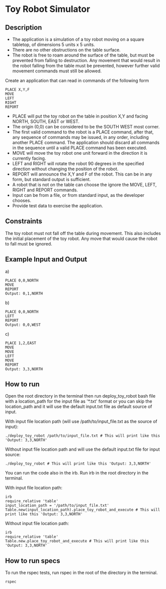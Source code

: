 # Toy Robot Simulator

## Description
- The application is a simulation of a toy robot moving on a square tabletop, of dimensions 5 units x 5 units.
- There are no other obstructions on the table surface.
- The robot is free to roam around the surface of the table, but must be prevented from falling to destruction. Any movement
that would result in the robot falling from the table must be prevented, however further valid movement commands must still
be allowed.

Create an application that can read in commands of the following form

    PLACE X,Y,F
    MOVE
    LEFT
    RIGHT
    REPORT

- PLACE will put the toy robot on the table in position X,Y and facing NORTH, SOUTH, EAST or WEST.
- The origin (0,0) can be considered to be the SOUTH WEST most corner.
- The first valid command to the robot is a PLACE command, after that, any sequence of commands may be issued, in any order, including another PLACE command. The application should discard all commands in the sequence until a valid PLACE command has been executed.
- MOVE will move the toy robot one unit forward in the direction it is currently facing.
- LEFT and RIGHT will rotate the robot 90 degrees in the specified direction without changing the position of the robot.
- REPORT will announce the X,Y and F of the robot. This can be in any form, but standard output is sufficient.
- A robot that is not on the table can choose the ignore the MOVE, LEFT, RIGHT and REPORT commands.
- Input can be from a file, or from standard input, as the developer chooses.
- Provide test data to exercise the application.

## Constraints

The toy robot must not fall off the table during movement. This also includes the initial placement of the toy robot.
Any move that would cause the robot to fall must be ignored.

## Example Input and Output

a)

    PLACE 0,0,NORTH
    MOVE
    REPORT
    Output: 0,1,NORTH

b)

    PLACE 0,0,NORTH
    LEFT
    REPORT
    Output: 0,0,WEST

c)

    PLACE 1,2,EAST
    MOVE
    MOVE
    LEFT
    MOVE
    REPORT
    Output: 3,3,NORTH

## How to run

Open the root directory in the terminal then run deploy_toy_robot bash file with a location_path for the input file as '*.txt' format or you can skip the location_path and it will use the default input.txt file as default source of input.

With input file location path (will use /path/to/input_file.txt as the source of input):

    ./deploy_toy_robot /path/to/input_file.txt # This will print like this 'Output: 3,3,NORTH'

Without input file location path and will use the default input.txt file for input source:

    ./deploy_toy_robot # This will print like this 'Output: 3,3,NORTH'


You can run the code also in the irb. Run irb in the root directory in the terminal.

With input file location path:

    irb
    require_relative 'table'
    input_location_path = '/path/to/input_file.txt'
    Table.new(input_location_path).place_toy_robot_and_execute # This will print like this 'Output: 3,3,NORTH'

Without input file location path:

    irb
    require_relative 'table'
    Table.new.place_toy_robot_and_execute # This will print like this 'Output: 3,3,NORTH'

## How to run specs

To run the rspec tests, run rspec in the root of the directory in the terminal.

    rspec
